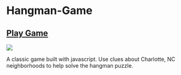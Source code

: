 # Hangman-Game

## [Play Game](https://jbcurrie.github.io/Charlotte_Hangman/index3.html)

![](https://giphy.com/gifs/xT9Igf4JZlCoOFzNVS/html5)

A classic game built with javascript. Use clues about Charlotte, NC neighborhoods to help solve the hangman puzzle.
